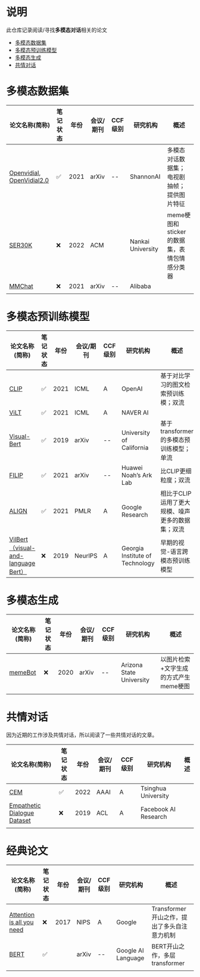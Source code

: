 # 说明

此仓库记录阅读/寻找**多模态对话**相关的论文

- [多模态数据集](#多模态数据集)
- [多模态预训练模型](#多模态预训练模型)
- [多模态生成](#多模态生成)
- [共情对话](#共情对话)

# 多模态数据集

| 论文名称(简称)                                                                              | 笔记状态 | 年份 | 会议/期刊 | CCF级别 | 研究机构          | 概述                                        |
| ------------------------------------------------------------------------------------------- | -------- | ---- | --------- | ------- | ----------------- | ------------------------------------------- |
| [Openvidial](https://arxiv.org/abs/2012.15015), [OpenVidial2.0](https://arxiv.org/abs/2109.12761) | ✅       | 2021 | arXiv     | --      | ShannonAI         | 多模态对话数据集；电视剧抽帧；提供图片特征  |
| [SER30K](https://dl.acm.org/doi/abs/10.1145/3503161.3548407)                                   | ❌       | 2022 | ACM       |         | Nankai University | meme梗图和sticker的数据集，表情包情感分类器 |
| [MMChat](https://arxiv.org/abs/2108.07154)                                                     | ❌       | 2021 | arXiv     | --      | Alibaba           |                                             |
|                                                                                             |          |      |           |         |                   |                                             |

# 多模态预训练模型

| 论文名称(简称)                                                                                                                    | 笔记状态 | 年份 | 会议/期刊 | CCF级别 | 研究机构                        | 概述                                             |
| --------------------------------------------------------------------------------------------------------------------------------- | -------- | ---- | --------- | ------- | ------------------------------- | ------------------------------------------------ |
| [CLIP](http://proceedings.mlr.press/v139/radford21a)                                                                                 | ✅       | 2021 | ICML      | A       | OpenAI                          | 基于对比学习的图文检索预训练模；双流             |
| [ViLT](https://proceedings.mlr.press/v139/kim21k.html)                                                                               | ✅       | 2021 | ICML      | A       | NAVER AI                        |                                                  |
| [Visual-Bert](https://arxiv.org/abs/1908.03557)                                                                                      | ✅       | 2019 | arXiv     | --      | University of California        | 基于transformer的多模态预训练模型；单流          |
| [FILIP]()                                                                                                                            | ✅       | 2021 | arXiv     | --      | Huawei Noah’s Ark Lab          | 比CLIP更细粒度；双流                             |
| [ALIGN](http://proceedings.mlr.press/v139/jia21b.html)                                                                               | ✅       | 2021 | PMLR      | A       | Google Research                 | 相比于CLIP运用了更大规模、噪声更多的数据集；双流 |
| [VilBert（visual-and-language Bert）](https://proceedings.neurips.cc/paper/2019/hash/c74d97b01eae257e44aa9d5bade97baf-Abstract.html) | ❌       | 2019 | NeurlPS   | A       | Georgia Institute of Technology | 早期的视觉-语言跨模态预训练模型                  |


# 多模态生成

| 论文名称(简称)                           | 笔记状态 | 年份 | 会议/期刊 | CCF级别 | 研究机构                 | 概述                                  |
| ---------------------------------------- | -------- | ---- | --------- | ------- | ------------------------ | ------------------------------------- |
| [memeBot](https://arxiv.org/abs/2004.14571) | ❌       | 2020 | arXiv     | --      | Arizona State University | 以图片检索+文字生成的方式产生meme梗图 |
|                                          |          |      |           |         |                          |                                       |

# 共情对话

因为近期的工作涉及共情对话，所以阅读了一些共情对话的文章。

| 论文名称(简称)                                                                              | 笔记状态 | 年份 | 会议/期刊 | CCF级别 | 研究机构             | 概述 |
| ------------------------------------------------------------------------------------------- | -------- | ---- | --------- | ------- | -------------------- | ---- |
| [CEM](https://ojs.aaai.org/index.php/AAAI/article/view/21373)                                  | ✅       | 2022 | AAAI      | A       | Tsinghua University  |      |
| [Empathetic Dialogue Dataset](https://arxiv.org/abs/1811.00207 "empathetic conversation dataset") | ❌       | 2019 | ACL       | A       | Facebook AI Research |      |
|                                                                                             |          |      |           |         |                      |      |

# 经典论文

| 论文名称(简称)                                                                                                          | 笔记状态 | 年份 | 会议/期刊 | CCF级别 | 研究机构           | 概述                                        |
| ----------------------------------------------------------------------------------------------------------------------- | -------- | ---- | --------- | ------- | ------------------ | ------------------------------------------- |
| [Attention is all you need](https://proceedings.neurips.cc/paper/2017/hash/3f5ee243547dee91fbd053c1c4a845aa-Abstract.html) | ❌       | 2017 | NIPS      | A       | Google             | Transformer开山之作，提出了多头自注意力机制 |
| [BERT](https://arxiv.org/abs/1810.04805)                                                                                   | ✅       |      | arXiv     | --      | Google AI Language | BERT开山之作，多层transformer               |
|                                                                                                                         |          |      |           |         |                    |                                             |

